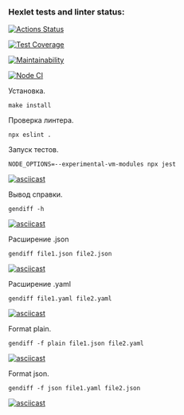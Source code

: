 ### Hexlet tests and linter status:
[![Actions Status](https://github.com/MarieMiatova/frontend-project-46/actions/workflows/hexlet-check.yml/badge.svg)](https://github.com/MarieMiatova/frontend-project-46/actions)

[![Test Coverage](https://api.codeclimate.com/v1/badges/84eaa40c07947cc372be/test_coverage)](https://codeclimate.com/github/MarieMiatova/frontend-project-46/test_coverage)


[![Maintainability](https://api.codeclimate.com/v1/badges/84eaa40c07947cc372be/maintainability)](https://codeclimate.com/github/MarieMiatova/frontend-project-46/maintainability)


[![Node CI](https://github.com/MarieMiatova/frontend-project-46/actions/workflows/main.yml/badge.svg)](https://github.com/MarieMiatova/frontend-project-46/actions/workflows/main.yml)


Установка.

    make install

Проверка линтера.

    npx eslint .

Запуск тестов.

    NODE_OPTIONS=--experimental-vm-modules npx jest

 [![asciicast](https://asciinema.org/a/WeueP7abzJE9rU7cSth8PVZkW.svg)](https://asciinema.org/a/WeueP7abzJE9rU7cSth8PVZkW)   

    
Вывод справки.

    gendiff -h

 [![asciicast](https://asciinema.org/a/HJViSUOQ0yEtTE4IH5Fadx4hT.svg)](https://asciinema.org/a/HJViSUOQ0yEtTE4IH5Fadx4hT)   


Расширение .json

    gendiff file1.json file2.json    

[![asciicast](https://asciinema.org/a/30bNMLNiHujXs6WFVynlQfAXC.svg)](https://asciinema.org/a/30bNMLNiHujXs6WFVynlQfAXC)


Расширение .yaml

    gendiff file1.yaml file2.yaml

[![asciicast](https://asciinema.org/a/Tc9KWj32JqvuP9WA8KbBueuoA.svg)](https://asciinema.org/a/Tc9KWj32JqvuP9WA8KbBueuoA)  


Format plain.

    gendiff -f plain file1.json file2.yaml

[![asciicast](https://asciinema.org/a/8iSa88tpXaH3e8mwFvBRVJFjF.svg)](https://asciinema.org/a/8iSa88tpXaH3e8mwFvBRVJFjF)

Format json.

    gendiff -f json file1.yaml file2.json
    
[![asciicast](https://asciinema.org/a/V2Jk1z9FsWNyrJh2n23xHITPz.svg)](https://asciinema.org/a/V2Jk1z9FsWNyrJh2n23xHITPz)
